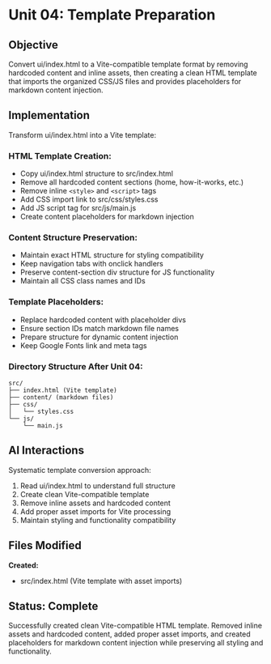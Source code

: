 # Unit 04: Template Preparation

## Objective
Convert ui/index.html to a Vite-compatible template format by removing hardcoded content and inline assets, then creating a clean HTML template that imports the organized CSS/JS files and provides placeholders for markdown content injection.

## Implementation
Transform ui/index.html into a Vite template:

### HTML Template Creation:
- Copy ui/index.html structure to src/index.html
- Remove all hardcoded content sections (home, how-it-works, etc.)
- Remove inline `<style>` and `<script>` tags
- Add CSS import link to src/css/styles.css
- Add JS script tag for src/js/main.js
- Create content placeholders for markdown injection

### Content Structure Preservation:
- Maintain exact HTML structure for styling compatibility
- Keep navigation tabs with onclick handlers
- Preserve content-section div structure for JS functionality
- Maintain all CSS class names and IDs

### Template Placeholders:
- Replace hardcoded content with placeholder divs
- Ensure section IDs match markdown file names
- Prepare structure for dynamic content injection
- Keep Google Fonts link and meta tags

### Directory Structure After Unit 04:
```
src/
├── index.html (Vite template)
├── content/ (markdown files)
├── css/
│   └── styles.css
└── js/
    └── main.js
```

## AI Interactions
Systematic template conversion approach:
1. Read ui/index.html to understand full structure
2. Create clean Vite-compatible template
3. Remove inline assets and hardcoded content
4. Add proper asset imports for Vite processing
5. Maintain styling and functionality compatibility

## Files Modified
**Created:**
- src/index.html (Vite template with asset imports)

## Status: Complete
Successfully created clean Vite-compatible HTML template. Removed inline assets and hardcoded content, added proper asset imports, and created placeholders for markdown content injection while preserving all styling and functionality.